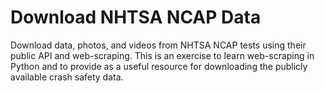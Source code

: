 # Download NHTSA NCAP Data
Download data, photos, and videos from NHTSA NCAP tests using their public API
and web-scraping.  This is an exercise to learn web-scraping in Python and to
provide as a useful resource for downloading the publicly available crash safety data.
